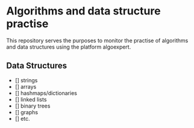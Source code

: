 # Algorithms and data structure practise
This repository serves the purposes to monitor the practise of algorithms and data structures using the platform algoexpert. 

## Data Structures
- [] strings
- [] arrays
- [] hashmaps/dictionaries
- [] linked lists
- [] binary trees
- [] graphs
- [] etc.
